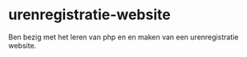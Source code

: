 # urenregistratie-website
Ben bezig met het leren van php en en maken van een urenregistratie website.
